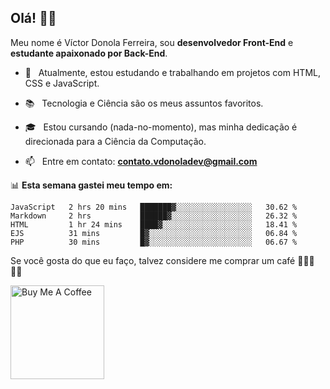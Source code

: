 <h2 align="left">Olá! 👋🏻</h2>  

<p align="left">
	Meu nome é Víctor Donola Ferreira, sou <strong>desenvolvedor Front-End</strong> e <strong>estudante apaixonado por Back-End</strong>.
</p>

- 🔭 &nbsp; Atualmente, estou estudando e trabalhando em projetos com HTML, CSS e JavaScript.

- :books: &nbsp; Tecnologia e Ciência são os meus assuntos favoritos.

- 🎓 &nbsp; Estou cursando (nada-no-momento), mas minha dedicação é direcionada para a Ciência da Computação.

- 📫 &nbsp; Entre em contato: **contato.vdonoladev@gmail.com**


📊 **Esta semana gastei meu tempo em:**
<!--START_SECTION:waka-->
```text
JavaScript   2 hrs 20 mins   ███████▓░░░░░░░░░░░░░░░░░   30.62 % 
Markdown     2 hrs           ██████▓░░░░░░░░░░░░░░░░░░   26.32 % 
HTML         1 hr 24 mins    ████▓░░░░░░░░░░░░░░░░░░░░   18.41 % 
EJS          31 mins         █▓░░░░░░░░░░░░░░░░░░░░░░░   06.84 % 
PHP          30 mins         █▓░░░░░░░░░░░░░░░░░░░░░░░   06.67 % 
```
<!--END_SECTION:waka-->

Se você gosta do que eu faço, talvez considere me comprar um café 🥺👉🏻👈🏻

<a href="https://www.buymeacoffee.com/xuxuti" target="_blank"><img src="https://cdn.buymeacoffee.com/buttons/v2/default-red.png" alt="Buy Me A Coffee" width="150" ></a>